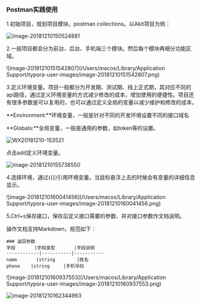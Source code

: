### Postman实践使用

1.初始项目，规划项目模块。postman collections。以Akit项目为例：

![image-20181210150524881](/Users/macos/Documents/Work/doc/marckdown/postman步步为营/images/image-20181210150524881.png)

2.一般项目都会分为前台、后台、手机端三个模块。然后每个模块再细分功能区域。

![image-20181210151542807](/Users/macos/Library/Application Support/typora-user-images/image-20181210151542807.png)

3.定义环境变量。项目一般都分为开发期、测试期、线上正式期，其对应不同的api路径，通过定义环境变量的方式减少修改的成本，增加使用的便捷性。项目还有很多参数是可以复用的，也可以通过定义全局的变量以减少维护和修改的成本。

**Environment:**环境变量，一般是针对不同的开发环境设置不同的接口域名

**Globals:**全局变量，一般是通用的参数，如token等的设置。

![WX20181210-153521](/Users/macos/Documents/Work/doc/marckdown/postman步步为营/images/WX20181210-153521.png)

点击add定义环境变量。

![image-20181210155738550](/Users/macos/Documents/Work/doc/marckdown/postman步步为营/images/WX20181210-155510.png)

4.选择环境，通过{{}}引用环境变量。当鼠标悬浮上去的时候会有变量的详细信息显示。

![image-20181210160041456](/Users/macos/Library/Application Support/typora-user-images/image-20181210160041456.png)

5.Ctrl+s保存接口，保存后定义接口需要的参数、并对接口参数作文档说明。

操作文档支持Markdown，规范如下：

```
### 返回参数
字段       |字段类型       |字段说明
------------|-----------|-----------
name       |string        |姓名
phone    |string     |手机号码
```



![image-20181210160937553](/Users/macos/Library/Application Support/typora-user-images/image-20181210160937553.png)

![image-20181210162344963](/Users/macos/Documents/Work/doc/marckdown/postman步步为营/images/image-20181210162344963.png)

